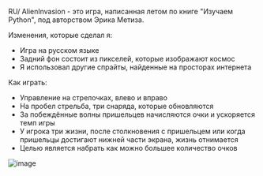 RU/
AlienInvasion - это игра, написанная летом по книге "Изучаем Python", под авторством Эрика Метиза.

Изменения, которые сделал я:
- Игра на русском языке
- Задний фон состоит из пикселей, которые изображают космос
- Я использовал другие спрайты, найденные на просторах интернета

Как играть:
- Управление на стрелочках, влево и вправо
- На пробел стрельба, три снаряда, которые обновляются
- За побеждённые волны пришельцев начисляются очки и ускоряется темп игры
- У игрока три жизни, после столкновения с пришельцем или когда пришельцы достигают нижней части экрана, жизнь отнимается
- Целью является набрать как можно большее количество очков
  
![image](https://github.com/Wannabe3D/AlienInvasion/assets/90790154/a238243c-3df4-4f56-b033-3105c54e9129)
